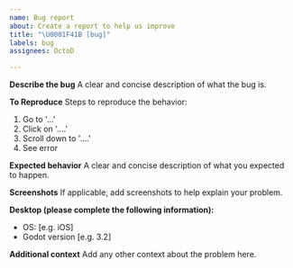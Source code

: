 ```yaml
---
name: Bug report
about: Create a report to help us improve
title: "\U0001F41B [bug]"
labels: bug
assignees: OctoD

---
```


**Describe the bug**
A clear and concise description of what the bug is.

**To Reproduce**
Steps to reproduce the behavior:
1. Go to '...'
2. Click on '....'
3. Scroll down to '....'
4. See error

**Expected behavior**
A clear and concise description of what you expected to happen.

**Screenshots**
If applicable, add screenshots to help explain your problem.

**Desktop (please complete the following information):**
 - OS: [e.g. iOS]
 - Godot version [e.g. 3.2]

**Additional context**
Add any other context about the problem here.
